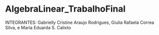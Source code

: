 # AlgebraLinear_TrabalhoFinal

INTEGRANTES:
Gabrielly Cristine Araujo Rodrigues,
Giulia Rafaela Correa Silva, e
Maria Eduarda S. Calixto
